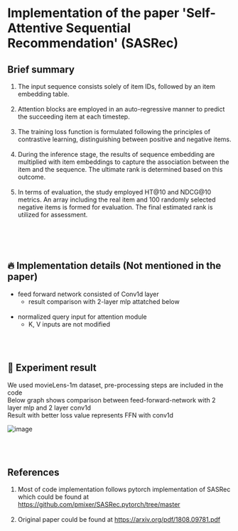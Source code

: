 #  Implementation of the paper 'Self-Attentive Sequential Recommendation' (SASRec)

## Brief summary 
1. The input sequence consists solely of item IDs, followed by an item embedding table.<br/><br/>
2. Attention blocks are employed in an auto-regressive manner to predict the succeeding item at each timestep.<br/><br/>
3. The training loss function is formulated following the principles of contrastive learning, distinguishing between positive and negative items.<br/><br/>
4. During the inference stage, the results of sequence embedding are multiplied with item embeddings to capture the association between the item and the sequence. The ultimate rank is determined based on this outcome.<br/><br/>
5. In terms of evaluation, the study employed HT@10 and NDCG@10 metrics. An array including the real item and 100 randomly selected negative items is formed for evaluation. The final estimated rank is utilized for assessment.<br/><br/>

<br/><br/>

## :fire: Implementation details (Not mentioned in the paper)
* feed forward network consisted of Conv1d layer
  * result comparison with 2-layer mlp attatched below  <br/><br/>
* normalized query input for attention module
  * K, V inputs are not modified 

<br/><br/>

## :rocket: Experiment result
We used movieLens-1m dataset, pre-processing steps are included in the code <br/>
Below graph shows comparison between feed-forward-network with 2 layer mlp and 2 layer conv1d <br/>
Result with better loss value represents FFN with conv1d <br/>

![image](https://github.com/DooHyun-Lee/awesome-Recsys-implementation/assets/62175406/03bd45a3-5163-4bdc-be8a-fa911d3a6a75)

<br/><br/>

## References 
1. Most of code implementation follows pytorch implementation of SASRec which could be found at  https://github.com/pmixer/SASRec.pytorch/tree/master <br/><br/>
2. Original paper could be found at https://arxiv.org/pdf/1808.09781.pdf
